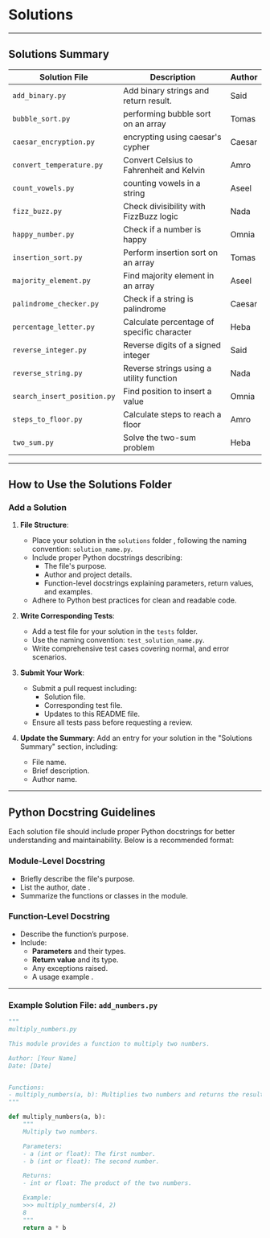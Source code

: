 # Solutions

---

## **Solutions Summary**

| **Solution File**          | **Description**                        | **Author**|
|----------------------------|---------------------------------------|-----------|
|`add_binary.py`         |Add binary strings and return result.       |Said  |
|`bubble_sort.py`        |performing bubble sort on an array          |Tomas |
|`caesar_encryption.py`  |encrypting using caesar's cypher            |Caesar|
|`convert_temperature.py`|Convert Celsius to Fahrenheit and Kelvin    |Amro  |
|`count_vowels.py`       |counting vowels in a string                 |Aseel |
|`fizz_buzz.py`          |Check divisibility with FizzBuzz logic      |Nada  |
|`happy_number.py`       |Check if a number is happy                  |Omnia|
|`insertion_sort.py`     |Perform insertion sort on an array          |Tomas |
|`majority_element.py`   | Find majority element in an array          |Aseel |
|`palindrome_checker.py` |Check if a string is palindrome             |Caesar|
|`percentage_letter.py`  |Calculate percentage of specific character  |Heba  |
|`reverse_integer.py`    |Reverse digits of a signed integer          |Said  |
|`reverse_string.py`     |Reverse strings using a utility function    |Nada  |
|`search_insert_position.py`|Find position to insert a value             |Omnia|
|`steps_to_floor.py`     |Calculate steps to reach a floor            |Amro  |
|`two_sum.py`            |Solve the two-sum problem                   |Heba  |

---

## How to Use the Solutions Folder

### Add a Solution

1. **File Structure**:  
   - Place your solution in the `solutions` folder ,
following the naming convention: `solution_name.py`.
   - Include proper Python docstrings describing:
     - The file's purpose.
     - Author and project details.
     - Function-level docstrings explaining parameters, return values, and examples.
   - Adhere to Python best practices for clean and readable code.

2. **Write Corresponding Tests**:  
   - Add a test file for your solution in the `tests` folder.
   - Use the naming convention: `test_solution_name.py`.
   - Write comprehensive test cases covering normal, and error scenarios.

3. **Submit Your Work**:  
   - Submit a pull request including:
     - Solution file.
     - Corresponding test file.
     - Updates to this README file.
   - Ensure all tests pass before requesting a review.
  
4. **Update the Summary**: Add an entry for your solution in the
"Solutions Summary" section, including:
   - File name.
   - Brief description.
   - Author name.

---

## Python Docstring Guidelines

Each solution file should include proper Python docstrings for
better understanding and maintainability.
Below is a recommended format:

### Module-Level Docstring

- Briefly describe the file's purpose.
- List the author, date .
- Summarize the functions or classes in the module.

### Function-Level Docstring

- Describe the function’s purpose.
- Include:
  - **Parameters** and their types.
  - **Return value** and its type.
  - Any exceptions raised.
  - A usage example .

---

### Example Solution File: `add_numbers.py`

```python
"""
multiply_numbers.py

This module provides a function to multiply two numbers.

Author: [Your Name]
Date: [Date]   


Functions:
- multiply_numbers(a, b): Multiplies two numbers and returns the result.
"""

def multiply_numbers(a, b):
    """
    Multiply two numbers.

    Parameters:
    - a (int or float): The first number.
    - b (int or float): The second number.

    Returns:
    - int or float: The product of the two numbers.

    Example:
    >>> multiply_numbers(4, 2)
    8
    """
    return a * b
